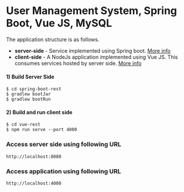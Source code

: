 # User Management System, Spring Boot, Vue JS, MySQL

The application structure is as follows.
- **server-side** - Service implemented using Spring boot. [More info](spring-boot-rest/README.md)
- **client-side** - A NodeJs application implemented using Vue JS. This consumes services hosted by server side.  [More info](vue-rest/README.md)

#### 1) Build Server Side

```
$ cd spring-boot-rest
$ gradlew bootJar
$ gradlew bootRun
```

#### 2) Build and run client side

```
$ cd vue-rest
$ npm run serve --port 4000
```

### Access server side using following URL

```
http://localhost:8080
```

### Access application using following URL

```
http://localhost:4000
```